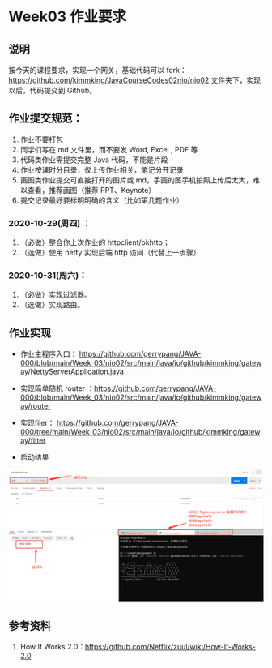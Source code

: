 # Week03 作业要求
## 说明
按今天的课程要求，实现一个网关，基础代码可以 fork：https://github.com/kimmking/JavaCourseCodes02nio/nio02 文件夹下，实现以后，代码提交到 Github。 

## 作业提交规范：
1. 作业不要打包 
2. 同学们写在 md 文件里，而不要发 Word, Excel , PDF 等 
3. 代码类作业需提交完整 Java 代码，不能是片段 
4. 作业按课时分目录，仅上传作业相关，笔记分开记录 
5. 画图类作业提交可直接打开的图片或 md，手画的图手机拍照上传后太大，难以查看，推荐画图（推荐 PPT、Keynote） 
6. 提交记录最好要标明明确的含义（比如第几题作业） 

### 2020-10-29(周四) ：
1. （必做）整合你上次作业的 httpclient/okhttp；
2. （选做）使用 netty 实现后端 http 访问（代替上一步骤）

### 2020-10-31(周六)：

1. （必做）实现过滤器。
2. （选做）实现路由。

## 作业实现
- 作业主程序入口：
https://github.com/gerrypang/JAVA-000/blob/main/Week_03/nio02/src/main/java/io/github/kimmking/gateway/NettyServerApplication.java

- 实现简单随机
router ：https://github.com/gerrypang/JAVA-000/blob/main/Week_03/nio02/src/main/java/io/github/kimmking/gateway/router

- 实现filer：
https://github.com/gerrypang/JAVA-000/tree/main/Week_03/nio02/src/main/java/io/github/kimmking/gateway/filter

- 启动结果

![image](https://github.com/gerrypang/JAVA-000/blob/main/Week_03/images/result.png)
 
## 参考资料
1. How It Works 2.0：https://github.com/Netflix/zuul/wiki/How-It-Works-2.0
